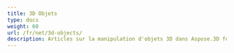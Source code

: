 ```yaml
---
title: 3D Objets
type: docs
weight: 60
url: /fr/net/3d-objects/
description: Articles sur la manipulation d'objets 3D dans Aspose.3D for .NET.
---
```

